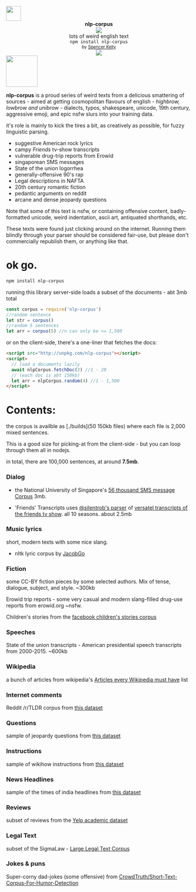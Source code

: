 <img height="40px" src="https://user-images.githubusercontent.com/399657/68221862-17ceb980-ffb8-11e9-87d4-7b30b6488f16.png"/>

<div align="center">
  <div><b>nlp-corpus</b></div>
  <img src="https://user-images.githubusercontent.com/399657/68222691-6597f180-ffb9-11e9-8a32-a7f38aa8bded.png"/>
  <div>lots of weird english text</div>
  <div><code>npm install nlp-corpus</code></div>
  <div align="center">
    <sub>
      by
      <a href="https://spencermounta.in/">Spencer Kelly</a>
    </sub>
  </div>
</div>

<div align="center">
  <div>
    <a href="https://npmjs.org/package/nlp-corpus">
      <img src="https://img.shields.io/npm/v/nlp-corpus.svg?style=flat-square" />
    </a>
  </div>
</div>

<!-- spacer -->
<img height="85px" src="https://user-images.githubusercontent.com/399657/68221862-17ceb980-ffb8-11e9-87d4-7b30b6488f16.png"/>

**nlp-corpus** is a proud series of weird texts from a delicious smattering of sources - aimed at getting cosmopolitan flavours of english - _highbrow, lowbrow and unibrow_ - dialects, typos, shakespeare, unicode, 19th century, aggressive emoji, and epic nsfw slurs into your training data.

it's role is mainly to kick the tires a bit, as creatively as possible, for fuzzy linguistic parsing.

- suggestive American rock lyrics
- campy _Friends_ tv-show transcripts
- vulnerable drug-trip reports from Erowid
- singaporean SMS messages
- State of the union logorrhea
- generally-offensive 90's rap
- Legal descriptions in NAFTA
- 20th century romantic fiction
- pedantic arguments on reddit
- arcane and dense jeopardy questions

Note that some of this text is nsfw, or containing offensive content, badly-formatted unicode, weird indentation, ascii art, antiquated shorthands, etc.

These texts were found just clicking around on the internet. Running them blindly through your parser should be considered fair-use, but please don't commercially republish them, or anything like that.

# ok go.

```bash
npm install nlp-corpus
```

running this library server-side loads a subset of the documents - abt 3mb total

```javascript
const corpus = require('nlp-corpus')
//random sentence
let str = corpus()
//random 5 sentences
let arr = corpus(5) //n can only be <= 1,500
```

or on the client-side, there's a one-liner that fetches the docs:

```html
<script src="http://unpkg.com/nlp-corpus"></script>
<script>
  // load a documents lazily
  await nlpCorpus.fetchDoc(2) //1 - 20
  // (each doc is abt 150kb)
  let arr = nlpCorpus.random(4) //1 - 1,500
</script>
```

# Contents:

the corpus is availble as [./builds](50 150kb files) where each file is 2,000 mixed sentences.

This is a good size for picking-at from the client-side - but you can loop through them all in nodejs.

in total, there are 100,000 sentences, at around **7.5mb**.

### Dialog

- the National University of Singapore's [56 thousand SMS message Corpus](http://wing.comp.nus.edu.sg:8080/SMSCorpus/overview.jsp) 3mb.

- 'Friends' Transcripts
  uses [@silentrob's parser](https://github.com/silentrob/superscript-friends) of [versatel transcripts of the friends tv show](http://home.versatel.nl/friendspic0102/). all 10 seasons. about 2.5mb

### Music lyrics

short, modern texts with some nice slang.

- nltk lyric corpus by [JacobGo](https://github.com/JacobGo/nltk-lyric-corpus/blob/master/presentation.pdf)

### Fiction

some CC-BY fiction pieces by some selected authors. Mix of tense, dialogue, subject, and style. ~300kb

Erowid trip reports - some very casual and modern slang-filled drug-use reports from erowid.org ~nsfw.

Children's stories from the [facebook children's stories corpus](https://venturebeat.com/2016/02/18/facebook-releases-1-6gb-data-set-of-childrens-stories-for-training-its-ai/)

### Speeches

State of the union transcripts - American presidential speech transcripts from 2000-2015. ~600kb

### Wikipedia

a bunch of articles from wikipedia's [Articles every Wikipedia must have](https://meta.wikimedia.org/wiki/List_of_articles_every_Wikipedia_should_have) list

### Internet comments

Reddit /r/TLDR corpus from [this dataset](https://github.com/webis-de/webis-tldr-17-corpus)

### Questions

sample of jeopardy questions from [this dataset](https://www.reddit.com/r/datasets/comments/1uyd0t/200000_jeopardy_questions_in_a_json_file/)

### Instructions

sample of wikihow instructions from [this dataset](https://github.com/mahnazkoupaee/WikiHow-Dataset)

### News Headlines

sample of the times of india headlines from [this dataset](https://dataverse.harvard.edu/api/access/datafile/:persistentId?persistentId=doi:10.7910/DVN/DPQMQH/P2Z4PM)

### Reviews

subset of reviews from the [Yelp academic dataset](https://www.kaggle.com/yelp-dataset/yelp-dataset?select=yelp_academic_dataset_review.json)

### Legal Text

subset of the SigmaLaw - [Large Legal Text Corpus](https://osf.io/qvg8s/)

### Jokes & puns

Super-corny dad-jokes (some offensive) from [CrowdTruth/Short-Text-Corpus-For-Humor-Detection](https://github.com/CrowdTruth/Short-Text-Corpus-For-Humor-Detection)
